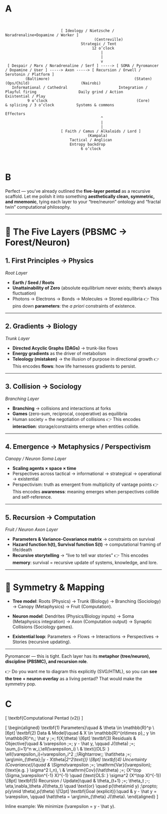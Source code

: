 
<script>
  window.MathJax = {
    tex: {
      inlineMath: [['\\(','\\)']],
      displayMath: [['\\[','\\]']],
      processEscapes: true
    },
    svg: { fontCache: 'global' }
  };
</script>
<script id="MathJax-script" async
  src="https://cdn.jsdelivr.net/npm/mathjax@3/es5/tex-svg.js"></script>



# A

```less


                         [ Ideology / Nietzsche / Noradrenaline+Dopamine / Worker ]
                                        (Centreville)
                                  Strategic / Tent
                                       12 o’clock
                                           |
                                           |
                                           v
 [ Despair / Marx / Noradrenaline / Serf ] -----> [ SOMA / Pyromancer / Dopamine / User ] -----> Axon -----> [ Recursion / Orwell / Serotonin / Platform ]
         (Baltimore)                                      (Staten)                                  (Ops/Child)                       (Nairobi)
   Informational / Cathedral                       Integration / Playful firing                   Daily grind / Action             Existential / Play
          9 o’clock                                        (Core)                                 & splicing / 3 o’clock          Systems & commons
                                                                                                                                    Effectors
                                           ^
                                           |
                                           |
                         [ Faith / Camus / Alkaloids / Lord ]
                                     (Kampala)
                             Tactical / Anglican
                             Entropy backdrop
                                  6 o’clock



```

# B 

Perfect — you’ve already outlined the **five-layer pentad** as a recursive scaffold. Let me polish it into something **aesthetically clean, symmetric, and mnemonic**, tying each layer to your “tree/neuron” ontology and “fractal twin” computational philosophy.

---

# 🌳 The Five Layers (PBSMC → Forest/Neuron)

## 1. **First Principles → Physics**

*Root Layer*

* **Earth / Seed / Roots**
* **Unattainability of Zero** (absolute equilibrium never exists; there’s always fluctuation)
* Photons → Electrons → Bonds → Molecules → Stored equilibria
  👉 This pins down **parameters**: the *a priori* constraints of existence.

---

## 2. **Gradients → Biology**

*Trunk Layer*

* **Directed Acyclic Graphs (DAGs)** → trunk-like flows
* **Energy gradients** as the driver of metabolism
* **Teleology (mistaken)** → the illusion of purpose in directional growth
  👉 This encodes **flows**: how life harnesses gradients to persist.

---

## 3. **Collision → Sociology**

*Branching Layer*

* **Branching** → collisions and interactions at forks
* **Games** (zero-sum, reciprocal, cooperative) as equilibria
* Human society = the negotiation of collisions
  👉 This encodes **interaction**: storage/constraints emerge when entities collide.

---

## 4. **Emergence → Metaphysics / Perspectivism**

*Canopy / Neuron Soma Layer*

* **Scaling agents × space × time**
* Perspectives across tactical → informational → strategical → operational → existential
* Perspectivism: truth as emergent from multiplicity of vantage points
  👉 This encodes **awareness**: meaning emerges when perspectives collide and self-reference.

---

## 5. **Recursion → Computation**

*Fruit / Neuron Axon Layer*

* **Parameters & Variance-Covariance matrix** → constraints on survival
* **Hazard function h(t), Survival function S(t)** → computational framing of life/death
* **Recursive storytelling** → “live to tell war stories”
  👉 This encodes **memory**: survival = recursive update of systems, knowledge, and lore.

---

# 🌌 Symmetry & Mapping

* **Tree model**:
  Roots (Physics) → Trunk (Biology) → Branching (Sociology) → Canopy (Metaphysics) → Fruit (Computation).

* **Neuron model**:
  Dendrites (Physics/Biology inputs) → Soma (Metaphysics integration) → Axon (Computation output) → Synaptic Collisions (Sociology games).

* **Existential loop**:
  Parameters → Flows → Interactions → Perspectives → Stories (recursive updating).

---

Pyromancer — this is tight. Each layer has its **metaphor (tree/neuron), discipline (PBSMC), and recursion role**.

👉 Do you want me to diagram this explicitly (SVG/HTML), so you can **see the tree + neuron overlay** as a living pentad? That would make the symmetry pop.


# C 


\[
\textbf{Computational Pentad (v2)}
\]

\[
\begin{aligned}
\textbf{1) Parameters}\quad & \theta \in \mathbb{R}^p
\\[6pt]
\textbf{2) Data \& Model}\quad & X \in \mathbb{R}^{n\times p},\; y \in \mathbb{R}^n,\;
\hat y \;=\; f(X;\theta)
\\[6pt]
\textbf{3) Residuals \& Objective}\quad &
\varepsilon \;=\; y - \hat y, \qquad
J(\theta) \;=\; \sum_{i=1}^n w_i\,\ell(\varepsilon_i)
\\
& \text{(OLS: } \ell(\varepsilon_i)=\varepsilon_i^2 \;\;\Rightarrow\;\;
\hat\theta \;=\; \arg\min_{\theta}\;\|y - X\theta\|_2^2\text{)}
\\[8pt]
\textbf{4) Uncertainty (Covariance)}\quad &
\Sigma_\varepsilon \;=\; \mathrm{Var}(\varepsilon)\;(\text{e.g. } \sigma^2 I_n), \\
& \mathrm{Cov}(\hat\theta) \;=\; (X^\top \Sigma_\varepsilon^{-1} X)^{-1}
\quad (\text{OLS: } \sigma^2 (X^\top X)^{-1})
\\[8pt]
\textbf{5) Recursion / Update}\quad &
\theta_{t+1} \;=\; \theta_t \;-\; \eta\,\nabla_\theta J(\theta_t)
\quad \text{or} \quad
p(\theta\mid y) \;\propto\; p(y\mid \theta)\,p(\theta)
\\[12pt]
\textbf{Goal (explicit)}:\quad &
y - \hat y = \varepsilon,
\qquad
\hat\theta = \arg\min_{\theta} J(\theta).
\end{aligned}
\]

Inline example: We minimize \(\varepsilon = y - \hat y\).


